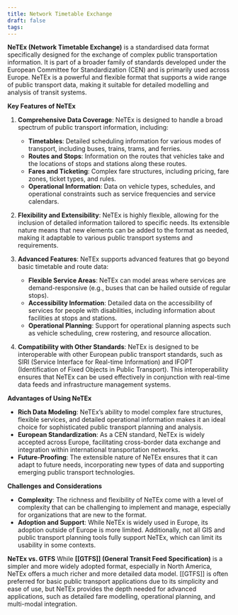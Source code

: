 ```yaml
---
title: Network Timetable Exchange
draft: false
tags:
---
```

**NeTEx (Network Timetable Exchange)** is a standardised data format specifically designed for the exchange of complex public transportation information. It is part of a broader family of standards developed under the European Committee for Standardization (CEN) and is primarily used across Europe. NeTEx is a powerful and flexible format that supports a wide range of public transport data, making it suitable for detailed modelling and analysis of transit systems.


**Key Features of NeTEx**

1. **Comprehensive Data Coverage**: NeTEx is designed to handle a broad spectrum of public transport information, including:
	- **Timetables**: Detailed scheduling information for various modes of transport, including buses, trains, trams, and ferries.
	- **Routes and Stops**: Information on the routes that vehicles take and the locations of stops and stations along these routes.
	- **Fares and Ticketing**: Complex fare structures, including pricing, fare zones, ticket types, and rules.
	- **Operational Information**: Data on vehicle types, schedules, and operational constraints such as service frequencies and service calendars.

2. **Flexibility and Extensibility**:
   NeTEx is highly flexible, allowing for the inclusion of detailed information tailored to specific needs. Its extensible nature means that new elements can be added to the format as needed, making it adaptable to various public transport systems and requirements.

3. **Advanced Features**:
   NeTEx supports advanced features that go beyond basic timetable and route data:
	- **Flexible Service Areas**: NeTEx can model areas where services are demand-responsive (e.g., buses that can be hailed outside of regular stops).
	- **Accessibility Information**: Detailed data on the accessibility of services for people with disabilities, including information about facilities at stops and stations.
	- **Operational Planning**: Support for operational planning aspects such as vehicle scheduling, crew rostering, and resource allocation.

4. **Compatibility with Other Standards**:
   NeTEx is designed to be interoperable with other European public transport standards, such as SIRI (Service Interface for Real-time Information) and IFOPT (Identification of Fixed Objects in Public Transport). This interoperability ensures that NeTEx can be used effectively in conjunction with real-time data feeds and infrastructure management systems.

**Advantages of Using NeTEx**

- **Rich Data Modeling**: NeTEx’s ability to model complex fare structures, flexible services, and detailed operational information makes it an ideal choice for sophisticated public transport planning and analysis.
- **European Standardization**: As a CEN standard, NeTEx is widely accepted across Europe, facilitating cross-border data exchange and integration within international transportation networks.
- **Future-Proofing**: The extensible nature of NeTEx ensures that it can adapt to future needs, incorporating new types of data and supporting emerging public transport technologies.

**Challenges and Considerations**
- **Complexity**: The richness and flexibility of NeTEx come with a level of complexity that can be challenging to implement and manage, especially for organizations that are new to the format.
- **Adoption and Support**: While NeTEx is widely used in Europe, its adoption outside of Europe is more limited. Additionally, not all GIS and public transport planning tools fully support NeTEx, which can limit its usability in some contexts.

**NeTEx vs. GTFS**
While **[[GTFS]] (General Transit Feed Specification)** is a simpler and more widely adopted format, especially in North America, NeTEx offers a much richer and more detailed data model. [[GTFS]] is often preferred for basic public transport applications due to its simplicity and ease of use, but NeTEx provides the depth needed for advanced applications, such as detailed fare modelling, operational planning, and multi-modal integration.